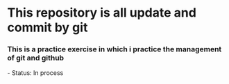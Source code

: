 <h1>This repository is all update and commit by git</h1>
<h3> This is a practice exercise in which i practice the management of git and github </h3>
- Status: In process
